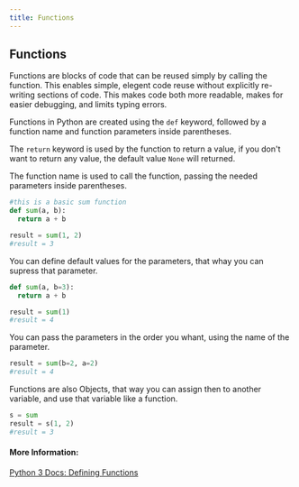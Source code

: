 ```yaml
---
title: Functions
---
```

## Functions

Functions are blocks of code that can be reused simply by calling the function. This enables simple, elegent code reuse without explicitly re-writing sections of code. This makes code both more readable, makes for easier debugging, and limits typing errors. 

Functions in Python are created using the `def` keyword, followed by a function name and function parameters inside parentheses.

The `return` keyword is used by the function to return a value, if you don't want to return any value, the default value `None` will returned. 

The function name is used to call the function, passing the needed parameters inside parentheses.

```Python
#this is a basic sum function
def sum(a, b):
  return a + b

result = sum(1, 2)
#result = 3
```

You can define default values for the parameters, that whay you can supress that parameter.

```Python
def sum(a, b=3):
  return a + b

result = sum(1)
#result = 4
```

You can pass the parameters in the order you whant, using the name of the parameter.

```Python
result = sum(b=2, a=2)
#result = 4
```

Functions are also Objects, that way you can assign then to another variable, and use that variable like a function.

```Python
s = sum
result = s(1, 2)
#result = 3
```
#### More Information:
<a href='https://docs.python.org/3/tutorial/controlflow.html#defining-functions' target='_blank' rel='nofollow'>Python 3 Docs: Defining Functions</a>

